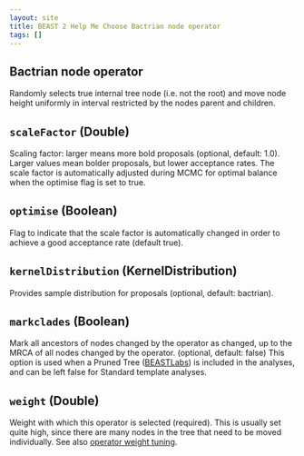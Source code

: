 ```yaml
---
layout: site
title: BEAST 2 Help Me Choose Bactrian node operator
tags: []
---
```


## Bactrian node operator

Randomly selects true internal tree node (i.e. not the root) and move node height uniformly in interval restricted by the nodes parent and children.

## `scaleFactor` (Double)

Scaling factor: larger means more bold proposals (optional, default: 1.0).
Larger values mean bolder proposals, but lower acceptance rates.
The scale factor is automatically adjusted during MCMC for optimal balance when the optimise flag is set to true.

## `optimise` (Boolean)

Flag to indicate that the scale factor is automatically changed in order to achieve a good acceptance rate (default true).

## `kernelDistribution` (KernelDistribution)

Provides sample distribution for proposals (optional, default: bactrian).

## `markclades` (Boolean)

Mark all ancestors of nodes changed by the operator as changed, up to the MRCA of all nodes changed by the operator. (optional, default: false)
This option is used when a Pruned Tree ([BEASTLabs](https://github.com/BEAST2-Dev/BEASTLabs)) is included in the analyses, and can be left false for Standard template analyses.

## `weight` (Double)

Weight with which this operator is selected (required).
This is usually set quite high, since there are many nodes in the tree that need to be moved individually.
See also [operator weight tuning](/hmc/Operators/OperatorWeights/).


